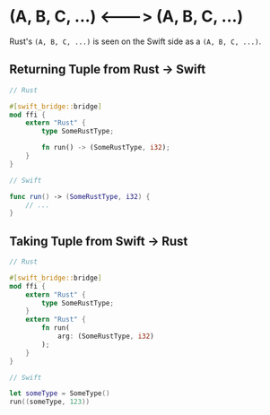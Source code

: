 # (A, B, C, ...) <---> (A, B, C, ...)

Rust's `(A, B, C, ...)` is seen on the Swift side as a `(A, B, C, ...)`.

## Returning Tuple from Rust -> Swift

```rust
// Rust

#[swift_bridge::bridge]
mod ffi {
    extern "Rust" {
        type SomeRustType;

        fn run() -> (SomeRustType, i32);
    }
}
```

```swift
// Swift

func run() -> (SomeRustType, i32) {
    // ...
}
```

## Taking Tuple from Swift -> Rust

```rust
// Rust

#[swift_bridge::bridge]
mod ffi {
    extern "Rust" {
        type SomeRustType;
    }
    extern "Rust" {
        fn run(
            arg: (SomeRustType, i32)
        );
    }
}
```

```swift
// Swift

let someType = SomeType()
run((someType, 123))
```
